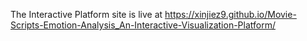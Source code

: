 The Interactive Platform site is live at https://xinjiez9.github.io/Movie-Scripts-Emotion-Analysis_An-Interactive-Visualization-Platform/
